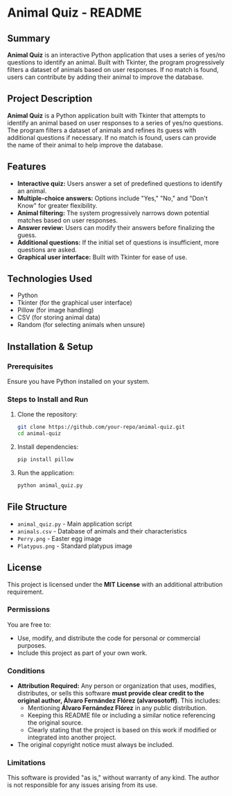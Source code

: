 # **Animal Quiz - README**

## **Summary**
**Animal Quiz** is an interactive Python application that uses a series of yes/no questions to identify an animal. Built with Tkinter, the program progressively filters a dataset of animals based on user responses. If no match is found, users can contribute by adding their animal to improve the database.

## **Project Description**
**Animal Quiz** is a Python application built with Tkinter that attempts to identify an animal based on user responses to a series of yes/no questions. The program filters a dataset of animals and refines its guess with additional questions if necessary. If no match is found, users can provide the name of their animal to help improve the database.

## **Features**
- **Interactive quiz:** Users answer a set of predefined questions to identify an animal.
- **Multiple-choice answers:** Options include "Yes," "No," and "Don't Know" for greater flexibility.
- **Animal filtering:** The system progressively narrows down potential matches based on user responses.
- **Answer review:** Users can modify their answers before finalizing the guess.
- **Additional questions:** If the initial set of questions is insufficient, more questions are asked.
- **Graphical user interface:** Built with Tkinter for ease of use.

## **Technologies Used**
- Python
- Tkinter (for the graphical user interface)
- Pillow (for image handling)
- CSV (for storing animal data)
- Random (for selecting animals when unsure)

## **Installation & Setup**

### **Prerequisites**
Ensure you have Python installed on your system.

### **Steps to Install and Run**
1. Clone the repository:
   ```bash
   git clone https://github.com/your-repo/animal-quiz.git
   cd animal-quiz
   ```
2. Install dependencies:
   ```bash
   pip install pillow
   ```
3. Run the application:
   ```bash
   python animal_quiz.py
   ```

## **File Structure**
- `animal_quiz.py` - Main application script
- `animals.csv` - Database of animals and their characteristics
- `Perry.png` - Easter egg image
- `Platypus.png` - Standard platypus image

## **License**
This project is licensed under the **MIT License** with an additional attribution requirement.

### **Permissions**
You are free to:
- Use, modify, and distribute the code for personal or commercial purposes.
- Include this project as part of your own work.

### **Conditions**
- **Attribution Required:** Any person or organization that uses, modifies, distributes, or sells this software **must provide clear credit to the original author, Álvaro Fernández Flórez (alvarosotoff)**. This includes:
  - Mentioning **Álvaro Fernández Flórez** in any public distribution.
  - Keeping this README file or including a similar notice referencing the original source.
  - Clearly stating that the project is based on this work if modified or integrated into another project.
- The original copyright notice must always be included.

### **Limitations**
This software is provided "as is," without warranty of any kind. The author is not responsible for any issues arising from its use.

